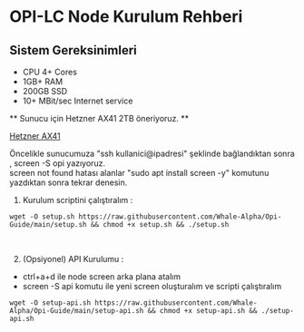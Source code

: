 # OPI-LC Node Kurulum Rehberi

## Sistem Gereksinimleri

* CPU 4+ Cores
* 1GB+ RAM
* 200GB SSD
* 10+ MBit/sec Internet service

** Sunucu için Hetzner AX41 2TB öneriyoruz.  **

<a href="https://www.hetzner.com/dedicated-rootserver/matrix-ax"> Hetzner AX41 </a>

Öncelikle sunucumuza "ssh kullanici@ipadresi" şeklinde bağlandıktan sonra , screen -S opi yazıyoruz.
<br>
screen not found hatası alanlar "sudo apt install screen -y" komutunu yazdıktan sonra tekrar denesin.

1. Kurulum scriptini çalıştıralım : 

<pre class="notranslate"><code>wget -O setup.sh https://raw.githubusercontent.com/Whale-Alpha/Opi-Guide/main/setup.sh && chmod +x setup.sh && ./setup.sh
</code></pre>

<br>


 
 2. (Opsiyonel) API Kurulumu :
    
* ctrl+a+d ile node screen arka plana atalım
* screen -S api komutu ile yeni screen oluşturalım ve scripti çalıştıralım
  
<pre class="notranslate"><code>wget -O setup-api.sh https://raw.githubusercontent.com/Whale-Alpha/Opi-Guide/main/setup-api.sh && chmod +x setup-api.sh && ./setup-api.sh
</code></pre>

<br>
